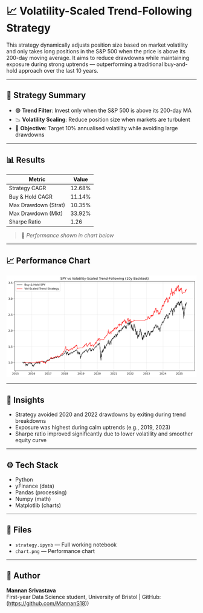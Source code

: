 # 📈 Volatility-Scaled Trend-Following Strategy

This strategy dynamically adjusts position size based on market volatility and only takes long positions in the S&P 500 when the price is above its 200-day moving average. It aims to reduce drawdowns while maintaining exposure during strong uptrends — outperforming a traditional buy-and-hold approach over the last 10 years.

---

## 🚀 Strategy Summary

- 🟢 **Trend Filter**: Invest only when the S&P 500 is above its 200-day MA  
- 📉 **Volatility Scaling**: Reduce position size when markets are turbulent  
- 💼 **Objective**: Target 10% annualised volatility while avoiding large drawdowns

---

## 📊 Results

| Metric              | Value      |
|---------------------|------------|
| Strategy CAGR       |   12.68%   |
| Buy & Hold CAGR     |   11.14%   |
| Max Drawdown (Strat)|   10.35%   |
| Max Drawdown (Mkt)  |   33.92%   |
| Sharpe Ratio        |    1.26    |

> 📌 *Performance shown in chart below*

---

## 📈 Performance Chart

![Strategy vs Buy & Hold](chart.png)

---

## 🧠 Insights

- Strategy avoided 2020 and 2022 drawdowns by exiting during trend breakdowns  
- Exposure was highest during calm uptrends (e.g., 2019, 2023)  
- Sharpe ratio improved significantly due to lower volatility and smoother equity curve

---

## ⚙️ Tech Stack

- Python  
- yFinance (data)  
- Pandas (processing)  
- Numpy (math)  
- Matplotlib (charts)  

---

## 📁 Files

- `strategy.ipynb` — Full working notebook  
- `chart.png` — Performance chart  

---

## 👤 Author

**Mannan Srivastava**  
First-year Data Science student, University of Bristol | GitHub: (https://github.com/MannanS18))
